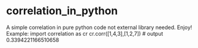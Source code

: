 # correlation_in_python
A simple correlation in pure python code not external library needed. Enjoy!
Example:
import correlation as cr
cr.corr([1,4,3],[1,2,7])  # output 0.3394221166510658
